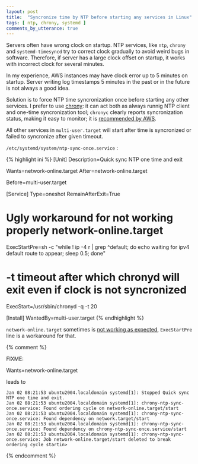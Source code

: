 ```yaml
---
layout: post
title:  "Syncronize time by NTP before starting any services in Linux"
tags: [ ntp, chrony, systemd ]
comments_by_utterance: true
---
```


Servers often have wrong clock on startup. NTP services, like `ntp`, `chrony` and `systemd-timesyncd` try to correct clock gradually to avoid weird bugs in software. Therefore, if server has a large clock offset on startup, it works with incorrect clock for several minutes.

In my experience, AWS instances may have clock error up to 5 minutes on startup. Server writing log timestamps 5 minutes in the past or in the future is not always a good idea.

Solution is to force NTP time syncronization once before starting any other services. I prefer to use [chrony](https://chrony.tuxfamily.org/): it can act both as always runnig NTP client and one-time syncronization tool; `chronyc` clearly reports syncronization status, making it easy to monitor; it is [recommended by AWS](https://docs.aws.amazon.com/AWSEC2/latest/UserGuide/set-time.html).

All other services in `multi-user.target` will start after time is syncronized or failed to syncronize after given timeout.

`/etc/systemd/system/ntp-sync-once.service` :

{% highlight ini %}
[Unit]
Description=Quick sync NTP one time and exit

Wants=network-online.target
After=network-online.target

Before=multi-user.target

[Service]
Type=oneshot
RemainAfterExit=True
# Ugly workaround for not working properly network-online.target
ExecStartPre=sh -c "while ! ip -4 r | grep ^default; do echo waiting for ipv4 default route to appear; sleep 0.5; done"
# -t <timeout in seconds>  timeout after which chronyd will exit even if clock is not syncronized
ExecStart=/usr/sbin/chronyd -q -t 20

[Install]
WantedBy=multi-user.target
{% endhighlight %}

`network-online.target` sometimes is [not working as expected](/2020/12/23/systemd-broken-network-online-target-workaround.html), `ExecStartPre` line is a workaround for that.

{% comment %}

FIXME:

Wants=network-online.target

leads to

```
Jan 02 08:21:53 ubuntu2004.localdomain systemd[1]: Stopped Quick sync NTP one time and exit.
Jan 02 08:21:53 ubuntu2004.localdomain systemd[1]: chrony-ntp-sync-once.service: Found ordering cycle on network-online.target/start
Jan 02 08:21:53 ubuntu2004.localdomain systemd[1]: chrony-ntp-sync-once.service: Found dependency on network.target/start
Jan 02 08:21:53 ubuntu2004.localdomain systemd[1]: chrony-ntp-sync-once.service: Found dependency on chrony-ntp-sync-once.service/start
Jan 02 08:21:53 ubuntu2004.localdomain systemd[1]: chrony-ntp-sync-once.service: Job network-online.target/start deleted to break ordering cycle startin>
```

{% endcomment %}
